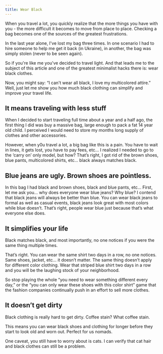 ```yaml
---
title: Wear Black
---
```


When you travel a lot, you quickly realize that the more things you have with you - the more difficult it becomes to move from place to place. Checking a bag becomes one of the sources of the greatest frustrations.

In the last year alone, I've lost my bag three times. In one scenario I had to hire someone to help me get it back (in Ukraine), in another, the bag was simply stolen (never to be seen again).

So if you're like me you've decided to travel light. And that leads me to the subject of this article and one of the greatest minimalist hacks there is: wear black clothes.

Now, you might say: “I can't wear all black, I love my multicolored attire.” Well, just let me show you how much black clothing can simplify and improve your travel life.

## It means traveling with less stuff

When I decided to start traveling full time about a year and a half ago, the first thing I did was buy a massive bag, large enough to pack a fat 14 year old child. I perceived I would need to store my months long supply of clothes and other accessories.

However, when y0u travel a lot, a big bag like this is a pain. You have to wait in lines, it gets lost, you have to pay fees, etc… I realized I needed to go to the ‘carry on’ only model, but how? That’s right, I got rid of the brown shoes, blue pants, multicolored shirts, etc… black always matches black.

## Blue jeans are ugly. Brown shoes are pointless.

In this bag I had black and brown shoes, black and blue pants, etc… First, let me ask you… why does everyone wear blue jeans? Why blue? I contend that black jeans will always be better than blue. You can wear black jeans to formal as well as casual events, black jeans look great with most colors while blue doesn’t. That’s right, people wear blue just because that’s what everyone else does.

## It simplifies your life

Black matches black, and most importantly, no one notices if you were the same thing multiple times.

That’s right. You can wear the same shirt two days in a row, no one notices. Same shoes, jacket, etc… it doesn’t matter. The same thing doesn’t apply for different color clothing. Wear that striped blue shirt two days in a row and you will be the laughing stock of your neighborhood.

So stop playing the whole “you need to wear something different every day,” or the “you can only wear these shoes with this color shirt” game that the fashion companies continually push in an effort to sell more clothes.

## It doesn’t get dirty

Black clothing is really hard to get dirty. Coffee stain? What coffee stain.

This means you can wear black shoes and clothing for longer before they start to look old and worn out. Perfect for us nomads.

One caveat, you still have to worry about is cats. I can verify that cat hair and black clothes can still be a problem.
